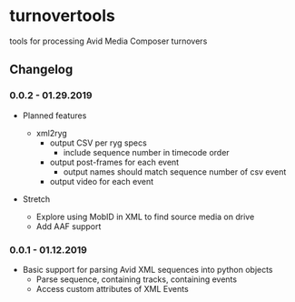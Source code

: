 # turnovertools
tools for processing Avid Media Composer turnovers

## Changelog

### 0.0.2 - 01.29.2019

- Planned features
  - xml2ryg
    - output CSV per ryg specs
	  - include sequence number in timecode order
	- output post-frames for each event
	  - output names should match sequence number of csv event
	- output video for each event

- Stretch
  - Explore using MobID in XML to find source media on drive
  - Add AAF support

### 0.0.1 - 01.12.2019

- Basic support for parsing Avid XML sequences into python objects
  - Parse sequence, containing tracks, containing events
  - Access custom attributes of XML Events
